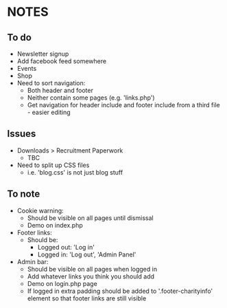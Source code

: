 NOTES
=====


To do
-----
- Newsletter signup
- Add facebook feed somewhere
- Events
- Shop
- Need to sort navigation:
	- Both header and footer
	- Neither contain some pages (e.g. 'links.php')
	- Get navigation for header include and footer include from a third file - easier editing


Issues
------
- Downloads > Recruitment Paperwork
	- TBC
- Need to split up CSS files
	- i.e. 'blog.css' is not just blog stuff


To note
-------
- Cookie warning:
	- Should be visible on all pages until dismissal
	- Demo on index.php
- Footer links:
	- Should be:
		- Logged out: 'Log in'
		- Logged in: 'Log out', 'Admin Panel'
- Admin bar:
	- Should be visible on all pages when logged in
	- Add whatever links you think you should add
	- Demo on login.php page
	- If logged in extra padding should be added to '.footer-charityinfo' element so that footer links are still visible
